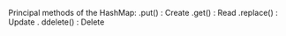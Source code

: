 Principal methods of the HashMap:
.put() : Create
.get() : Read
.replace() : Update
. ddelete() : Delete
